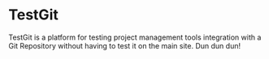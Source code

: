 # TestGit
TestGit is a platform for testing project management tools integration with a Git Repository without having to test it on the main site.
Dun dun dun!
